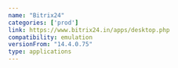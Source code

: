 ```yaml
---
name: "Bitrix24"
categories: ['prod']
link: https://www.bitrix24.in/apps/desktop.php
compatibility: emulation
versionFrom: "14.4.0.75"
type: applications
---
```


